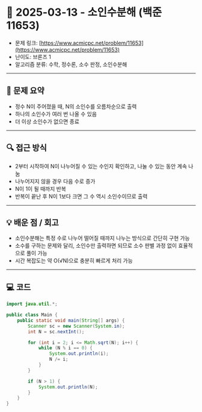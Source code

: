 # 📅 2025-03-13 - 소인수분해 (백준 11653)

<!-- 문제 링크 -->
- 문제 링크: [https://www.acmicpc.net/problem/11653](https://www.acmicpc.net/problem/11653)
- 난이도: 브론즈 1
- 알고리즘 분류: 수학, 정수론, 소수 판정, 소인수분해

---

## 📌 문제 요약

- 정수 N이 주어졌을 때, N의 소인수를 오름차순으로 출력
- 하나의 소인수가 여러 번 나올 수 있음
- 더 이상 소인수가 없으면 종료

---

## 🔍 접근 방식

- 2부터 시작하여 N이 나누어질 수 있는 수인지 확인하고, 나눌 수 있는 동안 계속 나눔
- 나누어지지 않을 경우 다음 수로 증가
- N이 1이 될 때까지 반복
- 반복이 끝난 후 N이 1보다 크면 그 수 역시 소인수이므로 출력

---

## 💡 배운 점 / 회고

- 소인수분해는 특정 수로 나누어 떨어질 때까지 나누는 방식으로 간단히 구현 가능
- 소수를 구하는 문제와 달리, 소인수만 출력하면 되므로 소수 판별 과정 없이 효율적으로 풀이 가능
- 시간 복잡도는 약 O(√N)으로 충분히 빠르게 처리 가능

---

## 💻 코드

```java 
import java.util.*;

public class Main {
    public static void main(String[] args) {
        Scanner sc = new Scanner(System.in);
        int N = sc.nextInt();

        for (int i = 2; i <= Math.sqrt(N); i++) {
            while (N % i == 0) {
                System.out.println(i);
                N /= i;
            }
        }

        if (N > 1) {
            System.out.println(N);
        }
    }
}
